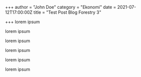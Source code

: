 +++
author = "John Doe"
category = "Ekonomi"
date = 2021-07-12T17:00:00Z
title = "Test Post Blog Forestry 3"

+++
lorem ipsum

lorem ipsum

lorem ipsum

lorem ipsum

lorem ipsum

lorem ipsum